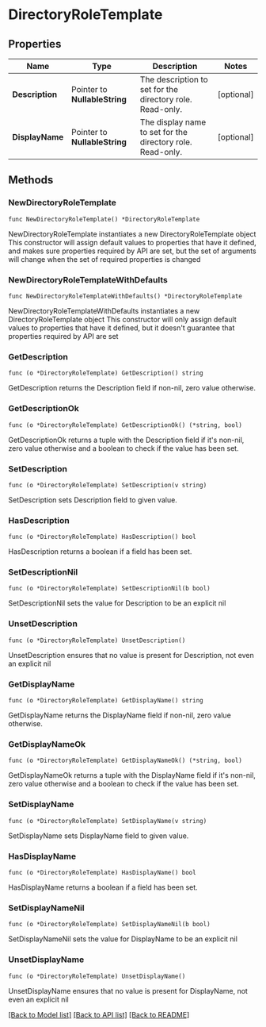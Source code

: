 # DirectoryRoleTemplate

## Properties

Name | Type | Description | Notes
------------ | ------------- | ------------- | -------------
**Description** | Pointer to **NullableString** | The description to set for the directory role. Read-only. | [optional] 
**DisplayName** | Pointer to **NullableString** | The display name to set for the directory role. Read-only. | [optional] 

## Methods

### NewDirectoryRoleTemplate

`func NewDirectoryRoleTemplate() *DirectoryRoleTemplate`

NewDirectoryRoleTemplate instantiates a new DirectoryRoleTemplate object
This constructor will assign default values to properties that have it defined,
and makes sure properties required by API are set, but the set of arguments
will change when the set of required properties is changed

### NewDirectoryRoleTemplateWithDefaults

`func NewDirectoryRoleTemplateWithDefaults() *DirectoryRoleTemplate`

NewDirectoryRoleTemplateWithDefaults instantiates a new DirectoryRoleTemplate object
This constructor will only assign default values to properties that have it defined,
but it doesn't guarantee that properties required by API are set

### GetDescription

`func (o *DirectoryRoleTemplate) GetDescription() string`

GetDescription returns the Description field if non-nil, zero value otherwise.

### GetDescriptionOk

`func (o *DirectoryRoleTemplate) GetDescriptionOk() (*string, bool)`

GetDescriptionOk returns a tuple with the Description field if it's non-nil, zero value otherwise
and a boolean to check if the value has been set.

### SetDescription

`func (o *DirectoryRoleTemplate) SetDescription(v string)`

SetDescription sets Description field to given value.

### HasDescription

`func (o *DirectoryRoleTemplate) HasDescription() bool`

HasDescription returns a boolean if a field has been set.

### SetDescriptionNil

`func (o *DirectoryRoleTemplate) SetDescriptionNil(b bool)`

 SetDescriptionNil sets the value for Description to be an explicit nil

### UnsetDescription
`func (o *DirectoryRoleTemplate) UnsetDescription()`

UnsetDescription ensures that no value is present for Description, not even an explicit nil
### GetDisplayName

`func (o *DirectoryRoleTemplate) GetDisplayName() string`

GetDisplayName returns the DisplayName field if non-nil, zero value otherwise.

### GetDisplayNameOk

`func (o *DirectoryRoleTemplate) GetDisplayNameOk() (*string, bool)`

GetDisplayNameOk returns a tuple with the DisplayName field if it's non-nil, zero value otherwise
and a boolean to check if the value has been set.

### SetDisplayName

`func (o *DirectoryRoleTemplate) SetDisplayName(v string)`

SetDisplayName sets DisplayName field to given value.

### HasDisplayName

`func (o *DirectoryRoleTemplate) HasDisplayName() bool`

HasDisplayName returns a boolean if a field has been set.

### SetDisplayNameNil

`func (o *DirectoryRoleTemplate) SetDisplayNameNil(b bool)`

 SetDisplayNameNil sets the value for DisplayName to be an explicit nil

### UnsetDisplayName
`func (o *DirectoryRoleTemplate) UnsetDisplayName()`

UnsetDisplayName ensures that no value is present for DisplayName, not even an explicit nil

[[Back to Model list]](../README.md#documentation-for-models) [[Back to API list]](../README.md#documentation-for-api-endpoints) [[Back to README]](../README.md)



